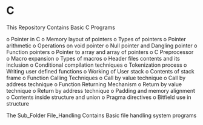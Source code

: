 # C
This Repository Contains Basic C Programs 

o Pointer in C
o Memory layout of pointers
o Types of pointers
o Pointer arithmetic 
o Operations on void pointer
o Null pointer and Dangling pointer
o Function pointers
o Pointer to array and array of pointers
o C Preprocessor
o Macro expansion
o Types of macros
o Header files contents and its inclusion
o Conditional compilation techniques
o Tokenization process
o Writing user defined functions
o Working of User stack
o Contents of stack frame
o Function Calling Techniques
o Call by value technique
o Call by address technique
o Function Returning Mechanism
o Return by value technique
o Return by address technique
o Padding and memory alignment
o Contents inside structure and union 
o Pragma directives
o Bitfield use in structure 

The Sub_Folder File_Handling Contains Basic file handling system programs

